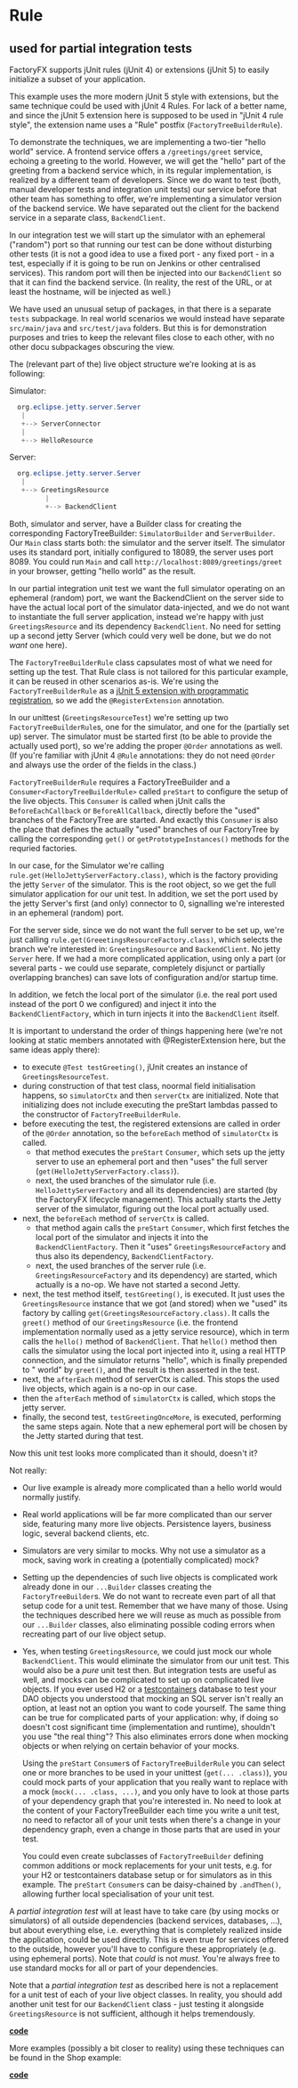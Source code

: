 # Rule
## used for partial integration tests 
FactoryFX supports jUnit rules (jUnit 4) or extensions (jUnit 5) to easily initialize a 
subset of your application.

This example uses the more modern jUnit 5 style with extensions, but the same technique could be used
with jUnit 4 Rules. For lack of a better name, and since the jUnit 5 extension here is supposed to be
used in "jUnit 4 rule style", the extension name uses a "Rule" postfix (`FactoryTreeBuilderRule`).

To demonstrate the techniques, we are implementing a two-tier "hello world" service. A frontend service
offers a `/greetings/greet` service, echoing a greeting to the world. However, we will get the "hello" part
of the greeting from a backend service which, in its regular implementation, is realized by a different
team of developers. Since we do want to test (both, manual developer tests and integration unit tests) our
service before that other team has something to offer, we're implementing a simulator version of the backend
service. We have separated out the client for the backend service in a separate class, `BackendClient`.

In our integration test we will start up the simulator with an ephemeral ("random") port so that running
our test can be done without disturbing other tests (it is not a good idea to use a fixed port - any fixed
port - in a test, especially if it is going to be run on Jenkins or other centralised services). This
random port will then be injected into our `BackendClient` so that it can find the backend service.
(In reality, the rest of the URL, or at least the hostname, will be injected as well.)

We have used an unusual setup of packages, in that there is a separate `tests` subpackage. In real world
scenarios we would instead have separate `src/main/java` and `src/test/java` folders. But this is for demonstration
purposes and tries to keep the relevant files close to each other, with no other docu subpackages obscuring
the view.

The (relevant part of the) live object structure we're looking at is as following:

Simulator:
```java
  org.eclipse.jetty.server.Server
   |
   +--> ServerConnector
   |
   +--> HelloResource
```

Server:
```java
  org.eclipse.jetty.server.Server
   |
   +--> GreetingsResource
         |
         +--> BackendClient
```

Both, simulator and server, have a Builder class for creating the corresponding FactoryTreeBuilder:
`SimulatorBuilder` and `ServerBuilder`. Our `Main` class starts both: the simulator and the server
itself. The simulator uses its standard port, initially configured to 18089, the server uses port 8089.
You could run `Main` and call `http://localhost:8089/greetings/greet` in your browser, getting "hello world"
as the result. 

In our partial integration unit test we want the full simulator operating on an ephemeral (random) port,
we want the BackendClient on the server side to have the actual local port of the simulator data-injected,
and we do not want to instantiate the full server application, instead we're happy with just `GreetingsResource`
and its dependency `BackendClient`. No need for setting up a second jetty Server (which could very well
be done, but we do not *want* one here).

The `FactoryTreeBuilderRule` class capsulates most of what we need for setting up the test. That Rule class
is not tailored for this particular example, it can be reused in other scenarios as-is‌. We're using the
`FactoryTreeBuilderRule` as a 
[jUnit 5 extension with programmatic registration](https://junit.org/junit5/docs/current/user-guide/#extensions-registration-programmatic),
so we add the `@RegisterExtension` annotation.

In our unittest (`GreetingsResourceTest`) we're setting up two `FactoryTreeBuilderRule`s, one for the simulator,
and one for the (partially set up) server. The simulator must be started first (to be able to provide the
actually used port), so we're adding the proper `@Order` annotations as well. (If you're familiar with
jUnit 4 `@Rule` annotations: they do not need `@Order` and always use the order of the fields in the class.)

`FactoryTreeBuilderRule` requires a FactoryTreeBuilder and a `Consumer<FactoryTreeBuilderRule>` 
called `preStart` to configure the setup of the live objects. This `Consumer` is called when jUnit calls
the `BeforeEachCallback` or `BeforeAllCallback`, directly before the "used" branches of the FactoryTree
are started. And exactly this `Consumer` is also the place that defines the actually "used" branches of
our FactoryTree by calling the corresponding `get()` or `getPrototypeInstances()` methods for the
requried factories.

In our case, for the Simulator we're calling `rule.get(HelloJettyServerFactory.class)`, which is the
factory providing the jetty `Server` of the simulator. This is the root object, so we get the full
simulator application for our unit test. In addition, we set the port used by the jetty Server's
first (and only) connector to 0, signalling we're interested in an ephemeral (random) port.

For the server side, since we do not want the full server to be set up, we're just calling 
`rule.get(GreeetingsResourceFactory.class)`, which selects the branch we're interested in:
`GreetingsResource` and `BackendClient`. No jetty `Server` here. If we had a more complicated
application, using only a part (or several parts - we could use separate, completely disjunct
or partially overlapping branches) can save lots of configuration and/or startup time. 

In addition, we fetch the local port of the simulator (i.e. the real port used instead of the port 0 
we configured) and inject it into the `BackendClientFactory`, which in turn injects it into the 
`BackendClient` itself.

It is important to understand the order of things happening here (we're not looking at static 
members annotated with @RegisterExtension here, but the same ideas apply there):

* to execute `@Test testGreeting()`, jUnit creates an instance of `GreetingsResourceTest`.
* during construction of that test class, noormal field initialisation happens, so `simulatorCtx`
  and then `serverCtx` are initialized. Note that initializing does not include executing
  the preStart lambdas passed to the constructor of `FactoryTreeBuilderRule`.
* before executing the test, the registered extensions are called in order of the `@Order` annotation,
  so the `beforeEach` method of `simulatorCtx` is called.
  * that method executes the `preStart` `Consumer`, which sets up the jetty server to use an
    ephemeral port and then "uses" the full server (`get(HelloJettyServerFactory.class)`).
  * next, the used branches of the simulator rule (i.e. `HelloJettyServerFactory` and all its 
    dependencies) are started (by the FactoryFX lifecycle management). This actually starts the 
    Jetty server of the simulator, figuring out the local port actually used. 
* next, the `beforeEach` method of `serverCtx` is called.
  * that method again calls the `preStart` `Consumer`, which first fetches the local port of
    the simulator and injects it into the `BackendClientFactory`. Then it "uses" `GreetingsResourceFactory`
    and thus also its dependency, `BackendClientFactory`.
  * next, the used branches of the server rule (i.e. `GreetingsResourceFactory` and its
    dependency) are started, which actually is a no-op. We have not started a second Jetty. 
* next, the test method itself, `testGreeting()`, is executed. It just uses the `GreetingsResource`
  instance that we got (and stored) when we "used" its factory by calling `get(GreetingsResourceFactory.class)`.
  It calls the `greet()` method of our `GreetingsResource` (i.e. the frontend implementation normally
  used as a jetty service resource), which in term calls the `hello()` method of `BackendClient`.
  That `hello()` method then calls the simulator using the local port injected into it, using
  a real HTTP connection, and the simulator returns "hello", which is finally prepended to " world"
  by `greet()`, and the result is then asserted in the test.
* next, the `afterEach` method of serverCtx is called. This stops the used live objects, which
  again is a no-op in our case.
* then the `afterEach` method of `simulatorCtx` is called, which stops the jetty server.
* finally, the second test, `testGreetingOnceMore`, is executed, performing the same steps
  again. Note that a new ephemeral port will be chosen by the Jetty started during that test.
  
Now this unit test looks more complicated than it should, doesn't it?

Not really:

* Our live example is already more complicated than a hello world would normally justify.
* Real world applications will be far more complicated than our server side, featuring many more
  live objects. Persistence layers, business logic, several backend clients, etc.
* Simulators are very similar to mocks. Why not use a simulator as a mock, saving work
  in creating a (potentially complicated) mock?
* Setting up the dependencies of such live objects is complicated work already done in our
  `...Builder` classes creating the `FactoryTreeBuilder`s. We do not want to
  recreate even part of all that setup code for a unit test. Remember that we have many of those.
  Using the techniques described here we will reuse as much as possible from our `...Builder` classes,
  also eliminating possible coding errors when recreating part of our live object setup.
* Yes, when testing `GreetingsResource`, we could just mock our whole `BackendClient`. This would
  eliminate the simulator from our unit test. This would also be a *pure* unit test then. But
  integration tests are useful as well, and mocks can be complicated to set up on complicated
  live objects. If you ever used H2 or a [testcontainers](https://www.testcontainers.org/modules/databases/)
  database to test your DAO objects you understood that mocking an SQL server isn't really an
  option, at least not an option you want to code yourself. The same thing can be true for 
  complicated parts of your application: why, if doing so doesn't cost significant time 
  (implementation and runtime), shouldn't you use "the real thing"? This also eliminates errors
  done when mocking objects or when relying on certain behavior of your mocks.
  
  Using the `preStart` `Consumer`s of `FactoryTreeBuilderRule` you can select one or more
  branches to be used in your unittest (`get(... .class)`), you could mock parts of your
  application that you really want to replace with a mock (`mock(... .class, ...)`, and you only have to look at
  those parts of your dependency graph that you're interested in. No need to look at the
  content of your FactoryTreeBuilder each time you write a unit test, no need to refactor
  all of your unit tests when there's a change in your dependency graph, even a change
  in those parts that are used in your test.
  
  You could even create subclasses of `FactoryTreeBuilder` defining common additions or
  mock replacements for your unit tests, e.g. for your H2 or testcontainers database setup
  or for simulators as in this example. The `preStart` `Consumer`s can be daisy-chained 
  by `.andThen()`, allowing further local specialisation of your unit test.

A *partial integration test* will at least have to take care (by using mocks or simulators)
of all outside dependencies (backend services, databases, ...), but about everything else,
i.e. everything that is completely realized inside the application, could be used directly.
This is even true for services offered to the outside, however you'll have to configure
these appropriately (e.g. using ephemeral ports). Note that *could* is not *must*. You're
always free to use standard mocks for all or part of your dependencies.

Note that a *partial integration test* as described here is not a replacement for a unit
test of each of your live object classes. In reality, you should add another unit test
for our `BackendClient` class - just testing it alongside `GreetingsResource` is not
sufficient, although it helps tremendously.


[**code**](https://github.com/factoryfx/factoryfx/tree/master/docu/src/test/java/io/github/factoryfx/docu/rule)

More examples (possibly a bit closer to reality) using these techniques can be found in the Shop example:

[**code**](https://github.com/factoryfx/factoryfx/tree/master/example/src/test/java/io/github/factoryfx/example)